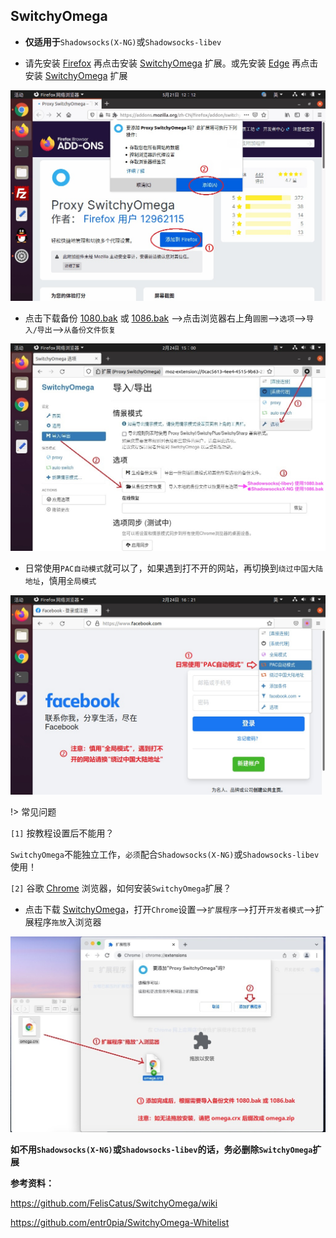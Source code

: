 ## SwitchyOmega

* **仅适用于**`Shadowsocks(X-NG)`或`Shadowsocks-libev`

* 请先安装 [Firefox](https://www.mozilla.org/zh-CN/firefox/) 再点击安装 [SwitchyOmega](https://addons.mozilla.org/zh-CN/firefox/addon/switchyomega/) 扩展。或先安装 [Edge](https://www.microsoft.com/zh-cn/edge) 再点击安装 [SwitchyOmega](https://microsoftedge.microsoft.com/addons/detail/proxy-switchyomega/fdbloeknjpnloaggplaobopplkdhnikc?hl=zh-CN) 扩展

![SwitchyOmega](media/firefox/ff_1.jpg ':size=720')

* 点击下载备份 <a href="media/firefox/1080.bak" target="_blank">1080.bak</a> 或 <a href="media/firefox/1086.bak" target="_blank">1086.bak</a> -->点击浏览器右上角`圆圈`-->`选项`-->`导入/导出`-->`从备份文件恢复`

![SwitchyOmega](media/firefox/ff_2.jpg ':size=720')

* 日常使用`PAC自动模式`就可以了，如果遇到打不开的网站，再切换到`绕过中国大陆地址`，慎用`全局模式`

![SwitchyOmega](media/firefox/ff_3.jpg ':size=720')

!> 常见问题

`[1]` 按教程设置后不能用？

`SwitchyOmega`不能独立工作，`必须`配合`Shadowsocks(X-NG)`或`Shadowsocks-libev`使用！

`[2]` 谷歌 [Chrome](https://www.google.cn/chrome/) 浏览器，如何安装`SwitchyOmega`扩展？

* 点击下载 <a href="media/firefox/omega.crx" target="_blank">SwitchyOmega</a>，打开`Chrome`设置-->`扩展程序`-->打开`开发者模式`-->扩展程序`拖放`入浏览器

![SwitchyOmega](media/firefox/ff_chrome.jpg ':size=720')

**如不用`Shadowsocks(X-NG)`或`Shadowsocks-libev`的话，务必删除`SwitchyOmega`扩展** 

**参考资料：** 

https://github.com/FelisCatus/SwitchyOmega/wiki

https://github.com/entr0pia/SwitchyOmega-Whitelist
